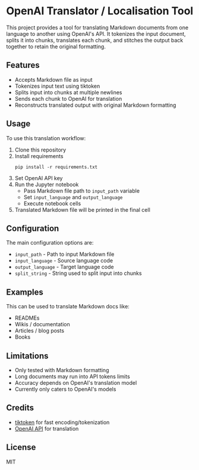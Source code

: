 # OpenAI Translator / Localisation Tool

This project provides a tool for translating Markdown documents from one language to another using OpenAI's API. It tokenizes the input document, splits it into chunks, translates each chunk, and stitches the output back together to retain the original formatting.

## Features

- Accepts Markdown file as input
- Tokenizes input text using tiktoken
- Splits input into chunks at multiple newlines 
- Sends each chunk to OpenAI for translation
- Reconstructs translated output with original Markdown formatting

## Usage

To use this translation workflow:

1. Clone this repository
2. Install requirements
   ```
   pip install -r requirements.txt
   ```
3. Set OpenAI API key
4. Run the Jupyter notebook
   - Pass Markdown file path to `input_path` variable
   - Set `input_language` and `output_language`
   - Execute notebook cells
5. Translated Markdown file will be printed in the final cell 

## Configuration

The main configuration options are:

- `input_path` - Path to input Markdown file 
- `input_language` - Source language code 
- `output_language` - Target language code
- `split_string` - String used to split input into chunks

## Examples

This can be used to translate Markdown docs like:

- READMEs
- Wikis / documentation
- Articles / blog posts
- Books 

## Limitations

- Only tested with Markdown formatting
- Long documents may run into API tokens limits
- Accuracy depends on OpenAI's translation model
- Currently only caters to OpenAI's models

## Credits

- [tiktoken](https://github.com/openai/tiktoken) for fast encoding/tokenization
- [OpenAI API](https://openai.com/api/) for translation 

## License

MIT
